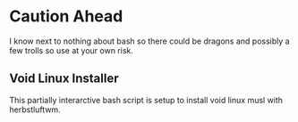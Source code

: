 # **Caution Ahead**
I know next to nothing about bash so there could be dragons and possibly a few trolls so use at your own risk.

## Void Linux Installer
This partially interarctive bash script is setup to install void linux musl with herbstluftwm.





